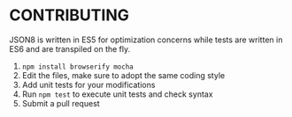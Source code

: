 CONTRIBUTING
============

JSON8 is written in ES5 for optimization concerns while tests are written in ES6 and are transpiled on the fly.

1. ```npm install browserify mocha```
2. Edit the files, make sure to adopt the same coding style
3. Add unit tests for your modifications
4. Run ```npm test``` to execute unit tests and check syntax
5. Submit a pull request
